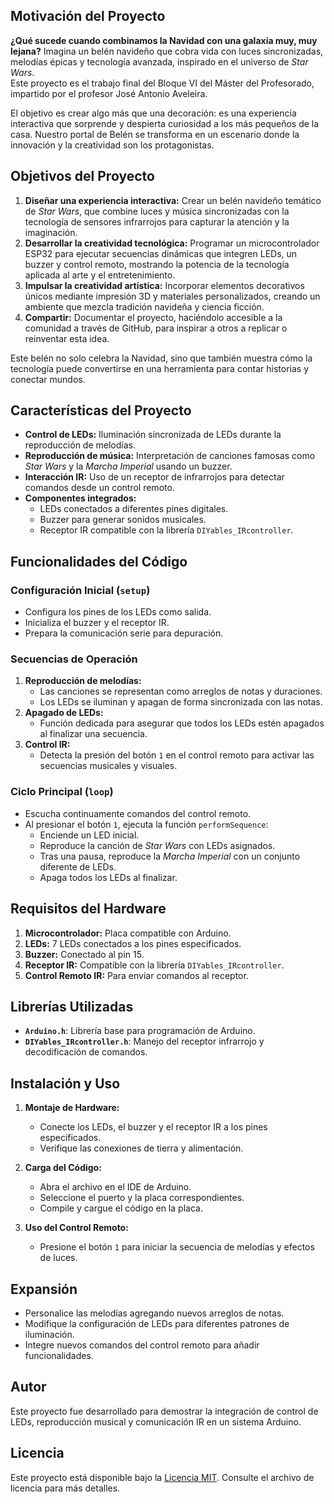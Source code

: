 ## Motivación del Proyecto

**¿Qué sucede cuando combinamos la Navidad con una galaxia muy, muy lejana?** 
Imagina un belén navideño que cobra vida con luces sincronizadas, melodías épicas y tecnología avanzada, inspirado en el universo de *Star Wars*.  
Este proyecto  es el trabajo final del Bloque VI del Máster del Profesorado, impartido por el profesor José Antonio Aveleira.

El objetivo es crear algo más que una decoración: es una experiencia interactiva que sorprende y despierta curiosidad a los más pequeños de la casa. Nuestro portal de Belén se transforma en un escenario donde la innovación y la creatividad son los protagonistas.

## Objetivos del Proyecto

1. **Diseñar una experiencia interactiva:** Crear un belén navideño temático de *Star Wars*, que combine luces y música sincronizadas con la tecnología de sensores infrarrojos para capturar la atención y la imaginación.  
2. **Desarrollar la creatividad tecnológica:** Programar un microcontrolador ESP32 para ejecutar secuencias dinámicas que integren LEDs, un buzzer y control remoto, mostrando la potencia de la tecnología aplicada al arte y el entretenimiento.  
3. **Impulsar la creatividad artística:** Incorporar elementos decorativos únicos mediante impresión 3D y materiales personalizados, creando un ambiente que mezcla tradición navideña y ciencia ficción.  
4. **Compartir:** Documentar el proyecto, haciéndolo accesible a la comunidad a través de GitHub, para inspirar a otros a replicar o reinventar esta idea.  

Este belén no solo celebra la Navidad, sino que también muestra cómo la tecnología puede convertirse en una herramienta para contar historias y conectar mundos. 


## Características del Proyecto

- **Control de LEDs:** Iluminación sincronizada de LEDs durante la reproducción de melodías.
- **Reproducción de música:** Interpretación de canciones famosas como *Star Wars* y la *Marcha Imperial* usando un buzzer.
- **Interacción IR:** Uso de un receptor de infrarrojos para detectar comandos desde un control remoto.
- **Componentes integrados:**
  - LEDs conectados a diferentes pines digitales.
  - Buzzer para generar sonidos musicales.
  - Receptor IR compatible con la librería `DIYables_IRcontroller`.

## Funcionalidades del Código

### Configuración Inicial (`setup`)
- Configura los pines de los LEDs como salida.
- Inicializa el buzzer y el receptor IR.
- Prepara la comunicación serie para depuración.

### Secuencias de Operación
1. **Reproducción de melodías:** 
   - Las canciones se representan como arreglos de notas y duraciones.
   - Los LEDs se iluminan y apagan de forma sincronizada con las notas.
2. **Apagado de LEDs:** 
   - Función dedicada para asegurar que todos los LEDs estén apagados al finalizar una secuencia.
3. **Control IR:**
   - Detecta la presión del botón `1` en el control remoto para activar las secuencias musicales y visuales.

### Ciclo Principal (`loop`)
- Escucha continuamente comandos del control remoto.
- Al presionar el botón `1`, ejecuta la función `performSequence`:
  - Enciende un LED inicial.
  - Reproduce la canción de *Star Wars* con LEDs asignados.
  - Tras una pausa, reproduce la *Marcha Imperial* con un conjunto diferente de LEDs.
  - Apaga todos los LEDs al finalizar.

## Requisitos del Hardware

1. **Microcontrolador:** Placa compatible con Arduino.
2. **LEDs:** 7 LEDs conectados a los pines especificados.
3. **Buzzer:** Conectado al pin 15.
4. **Receptor IR:** Compatible con la librería `DIYables_IRcontroller`.
5. **Control Remoto IR:** Para enviar comandos al receptor.

## Librerías Utilizadas

- **`Arduino.h`**: Librería base para programación de Arduino.
- **`DIYables_IRcontroller.h`**: Manejo del receptor infrarrojo y decodificación de comandos.

## Instalación y Uso

1. **Montaje de Hardware:**
   - Conecte los LEDs, el buzzer y el receptor IR a los pines especificados.
   - Verifique las conexiones de tierra y alimentación.

2. **Carga del Código:**
   - Abra el archivo en el IDE de Arduino.
   - Seleccione el puerto y la placa correspondientes.
   - Compile y cargue el código en la placa.

3. **Uso del Control Remoto:**
   - Presione el botón `1` para iniciar la secuencia de melodías y efectos de luces.

## Expansión

- Personalice las melodías agregando nuevos arreglos de notas.
- Modifique la configuración de LEDs para diferentes patrones de iluminación.
- Integre nuevos comandos del control remoto para añadir funcionalidades.

## Autor

Este proyecto fue desarrollado para demostrar la integración de control de LEDs, reproducción musical y comunicación IR en un sistema Arduino.

## Licencia

Este proyecto está disponible bajo la [Licencia MIT](LICENSE). Consulte el archivo de licencia para más detalles.

